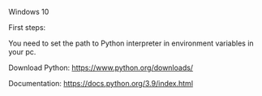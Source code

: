 

Windows 10

First steps:

You need to set the path to Python interpreter in environment variables in your pc.

Download Python: https://www.python.org/downloads/

Documentation: https://docs.python.org/3.9/index.html

